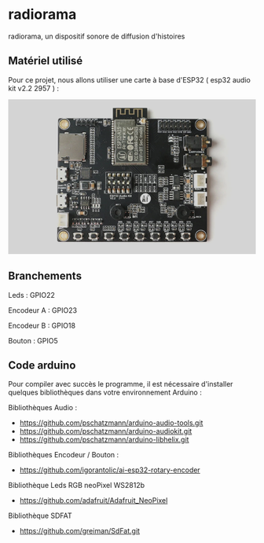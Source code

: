 # radiorama
radiorama, un dispositif sonore de diffusion d'histoires

## Matériel utilisé

Pour ce projet, nous allons utiliser une carte à base d'ESP32 ( esp32 audio kit v2.2 2957 ) :

![AudioKit utilisé ](https://github.com/julienrat/radiorama/blob/main/Documents%20techniques/AudioKit/audio-toolkit.png)

## Branchements

Leds : GPIO22

Encodeur A : GPIO23

Encodeur B : GPIO18

Bouton : GPIO5

## Code arduino
Pour compiler avec succès le programme, il est nécessaire d'installer quelques bibliothèques dans votre environnement Arduino :

Bibliothèques Audio :

* https://github.com/pschatzmann/arduino-audio-tools.git
* https://github.com/pschatzmann/arduino-audiokit.git
* https://github.com/pschatzmann/arduino-libhelix.git

Bibliothèques Encodeur / Bouton :

* https://github.com/igorantolic/ai-esp32-rotary-encoder

Bibliothèque Leds RGB neoPixel WS2812b

* https://github.com/adafruit/Adafruit_NeoPixel

Bibliothèque SDFAT

* https://github.com/greiman/SdFat.git

